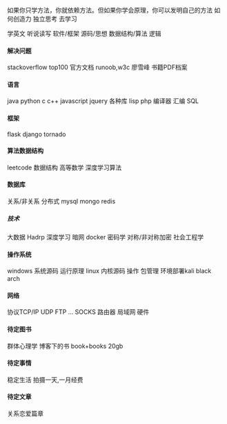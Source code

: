 如果你只学方法，你就依赖方法。但如果你学会原理，你可以发明自己的方法
如何创造力 独立思考 去学习

学英文 听说读写
软件/框架 源码/思想
数据结构/算法 逻辑
#### 解决问题
stackoverflow top100
官方文档
runoob,w3c
廖雪峰
书籍PDF档案
#### 语言
java
python
c
c++
javascript jquery 各种库
lisp
php
编译器
汇编
SQL
#### 框架
flask
django
tornado
#### 算法数据结构
leetcode
数据结构
高等数学
深度学习算法
#### 数据库
关系/非关系 分布式
mysql
mongo
redis
##### 技术
大数据 Hadrp
深度学习
暗网
docker
密码学 对称/非对称加密
社会工程学

#### 操作系统
windows 系统源码 运行原理
linux 内核源码 操作 包管理 环境部署kali black arch

#### 网络
协议TCP/IP UDP FTP ...
SOCKS
路由器
局域网
硬件

#### 待定图书
群体心理学
博客下的书
book+books 20gb

#### 待定事情

稳定生活 拍摄一天,一月经费

#### 待定文章
关系恋爱篇章







